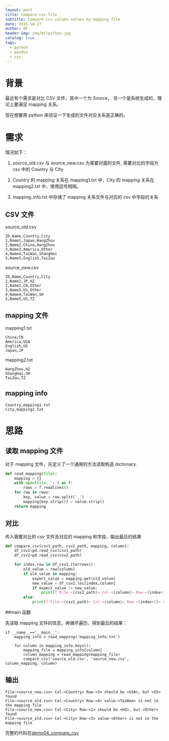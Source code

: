 ```yaml
---
layout: post
title: Compare csv file
subtitle: Compare csv column values by mapping file
date: 2019-10-27
author: BF
header-img: img/bf/python.jpg
catalog: true
tags:
  - python
  - pandas
  - csv
---
```


# 背景

最近有个需求是对比 CSV 文件，其中一个为 Source， 另一个是系统生成的，理论上要满足 mapping 关系。

现在想要用 python 来验证一下生成的文件对应关系是正确的。
<!-- more -->
# 需求

情况如下：

1. source_old.csv 与 source_new.csv 为需要对面的文件, 需要对比的字段为 csv 中的 Country 与 City

2. Country 的 mapping 关系在 mapping1.txt 中，City 的 mapping 关系在 mapping2.txt 中，使用逗号相隔。

3. mapping_info.txt 中存储了 mapping 关系文件与对应的 csv 中字段的关系

## CSV 文件

source_old.csv

```csv
ID,Name,Country,City
1,Name1,Japan,HangZhou
2,Name2,China,HangZhou
3,Name3,America,Other
4,Name4,TaiWan,ShangHai
5,Name5,English,TaiZou
```

source_new.csv

```csv
ID,Name,Country,City
1,Name1,JP,HZ
2,Name2,CN,Other
3,Name3,US,Other
4,Name4,TaiWan,SH
5,Name5,US,TZ
```

## mapping 文件

mapping1.txt

```
China,CN
America,USA
English,US
Japan,JP
```

mapping2.txt

```
HangZhou,HZ
ShangHai,SH
TaiZou,TZ
```

## mapping info

```
Country,mapping1.txt
City,mapping2.txt
```

# 思路

## 读取 mapping 文件

对于 mapping 文件，先定义了一个通用的方法读取构造 dictionary.

```python
def read_mapping(file):
    mapping = {}
    with open(file, 'r') as f:
        rows = f.readlines()
    for row in rows:
        key, value = row.split(',')
        mapping[key.strip()] = value.strip()
    return mapping
```

## 对比

传入需要对比的 csv 文件及对应的 mapping 和字段，输出最后的结果

```python
def compare_csv(csv1_path, csv2_path, mapping, column):
    df_csv1=pd.read_csv(csv1_path)
    df_csv2=pd.read_csv(csv2_path)

    for index,row in df_csv1.iterrows():
        old_value = row[column]
        if old_value in mapping:
            expect_value = mapping.get(old_value)
            new_value = df_csv2.loc[index,column]
            if expect_value != new_value:
                print(f'File-<{csv2_path}> Col-<{column}> Row-<{index+1}> should be <{expect_value}>, but <{new_value}> found')
        else:
            print(f'File-<{csv1_path}> Col-<{column}> Row-<{index+1}> value-<{old_value}> is not in the mapping file')
```

##main 函数

先读取 mapping 文件的信息，再循环遍历，得到最后的结果：

```
if __name__=='__main__':
    mapping_info = read_mapping('mapping_info.txt')

    for column in mapping_info.keys():
        mapping_file = mapping_info[column]
        column_mapping = read_mapping(mapping_file)
        compare_csv('source_old.csv', 'source_new.csv', column_mapping, column)
```

## 输出

```console
File-<source_new.csv> Col-<Country> Row-<3> should be <USA>, but <US> found
File-<source_old.csv> Col-<Country> Row-<4> value-<TaiWan> is not in the mapping file
File-<source_new.csv> Col-<City> Row-<2> should be <HZ>, but <Other> found
File-<source_old.csv> Col-<City> Row-<3> value-<Other> is not in the mapping file
```

完整的代码在[demo04_compare_csv](https://github.com/bearfly1990/PowerScript/tree/master/Python3/pandas/demo04_compare_csv)
